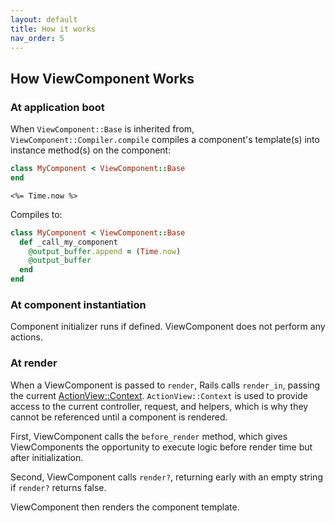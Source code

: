 ```yaml
---
layout: default
title: How it works
nav_order: 5
---
```


## How ViewComponent Works

### At application boot

When `ViewComponent::Base` is inherited from, `ViewComponent::Compiler.compile` compiles a component's template(s) into instance method(s) on the component:

```ruby
class MyComponent < ViewComponent::Base
end
```

```erb
<%= Time.now %>
```

Compiles to:

```ruby
class MyComponent < ViewComponent::Base
  def _call_my_component
    @output_buffer.append = (Time.now)
    @output_buffer
  end
end
```

### At component instantiation

Component initializer runs if defined. ViewComponent does not perform any actions.

### At render

When a ViewComponent is passed to `render`, Rails calls `render_in`, passing the current [ActionView::Context](https://api.rubyonrails.org/classes/ActionView/Context.html). `ActionView::Context` is used to provide access to the current controller, request, and helpers, which is why they cannot be referenced until a component is rendered.

First, ViewComponent calls the `before_render` method, which gives ViewComponents the opportunity to execute logic before render time but after initialization.

Second, ViewComponent calls `render?`, returning early with an empty string if `render?` returns false.

ViewComponent then renders the component template.
